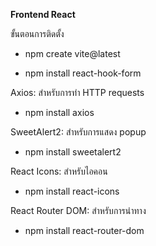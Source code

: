 **Frontend React**

ขั้นตอนการติดตั้ง
- npm create vite@latest

- npm install react-hook-form

Axios: สำหรับการทำ HTTP requests
- npm install axios

SweetAlert2: สำหรับการแสดง popup
- npm install sweetalert2

React Icons: สำหรับไอคอน
- npm install react-icons

React Router DOM: สำหรับการนำทาง 
- npm install react-router-dom
